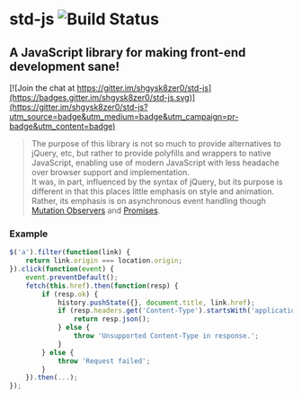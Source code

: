 [travis-ci]: https://travis-ci.org/shgysk8zer0/std-js.svg?branch=master
[promises]: https://developer.mozilla.org/en-US/docs/Mozilla/JavaScript_code_modules/Promise.jsm/Promise
[mutations]: https://developer.mozilla.org/en-US/docs/Web/API/MutationObserver
# std-js ![Build Status][travis-ci]
## A JavaScript library for making front-end development sane!

[![Join the chat at https://gitter.im/shgysk8zer0/std-js](https://badges.gitter.im/shgysk8zer0/std-js.svg)](https://gitter.im/shgysk8zer0/std-js?utm_source=badge&utm_medium=badge&utm_campaign=pr-badge&utm_content=badge)
> The purpose of this library is not so much to provide alternatives to jQuery, etc, but rather to provide polyfills and wrappers to native JavaScript, enabling use of modern JavaScript with less headache over browser support and implementation.  
It was, in part, influenced by the syntax of jQuery, but its purpose is different in that this places little emphasis on style and animation. Rather, its emphasis is on asynchronous event handling though [Mutation Observers][mutations] and [Promises][promises].
### Example
```js
$('a').filter(function(link) {
	return link.origin === location.origin;
}).click(function(event) {
	event.preventDefault();
	fetch(this.href).then(function(resp) {
		if (resp.ok) {
			history.pushState({}, document.title, link.href);
			if (resp.headers.get('Content-Type').startsWith('application/json')) {
				return resp.json();
			} else {
				throw 'Unsupported Content-Type in response.';
			}
		} else {
			throw 'Request failed';
		}
	}).then(...);
});
```
